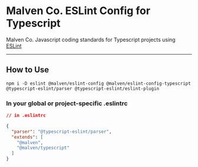 # Malven Co. ESLint Config for Typescript 
Malven Co. Javascript coding standards for Typescript projects using [ESLint](http://eslint.org)

---

## How to Use

```
npm i -D eslint @malven/eslint-config @malven/eslint-config-typescript @typescript-eslint/parser @typescript-eslint/eslint-plugin
```

### In your global or project-specific .eslintrc

```json
// in .eslintrc

{
  "parser": "@typescript-eslint/parser",
  "extends": [
    "@malven",
    "@malven/typescript"
  ]
}
```
